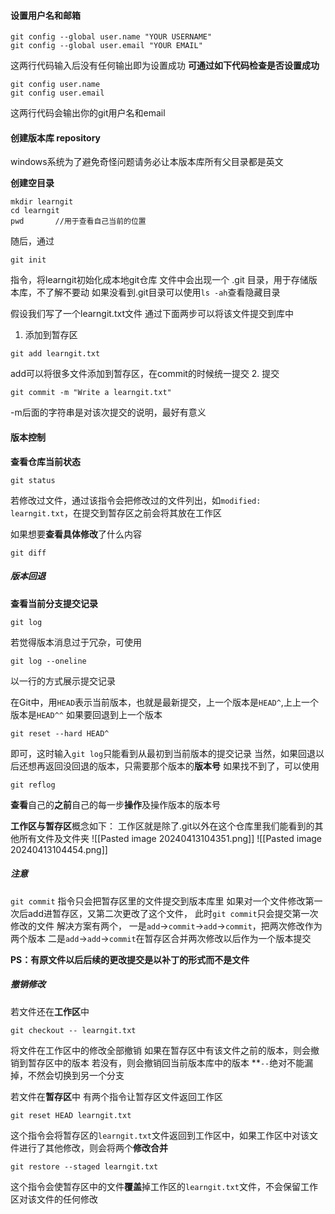 #### 设置用户名和邮箱
```
git config --global user.name "YOUR USERNAME"
git config --global user.email "YOUR EMAIL"
```
这两行代码输入后没有任何输出即为设置成功
**可通过如下代码检查是否设置成功**
```
git config user.name
git config user.email
```
这两行代码会输出你的git用户名和email

#### 创建版本库 repository
windows系统为了避免奇怪问题请务必让本版本库所有父目录都是英文

**创建空目录**
```
mkdir learngit
cd learngit
pwd       //用于查看自己当前的位置
```
随后，通过
```
git init
```
指令，将learngit初始化成本地git仓库
文件中会出现一个 .git 目录，用于存储版本库，不了解不要动
如果没看到.git目录可以使用`ls -ah`查看隐藏目录

假设我们写了一个learngit.txt文件
通过下面两步可以将该文件提交到库中
1. 添加到暂存区
```
git add learngit.txt
```
add可以将很多文件添加到暂存区，在commit的时候统一提交
2. 提交
```
git commit -m "Write a learngit.txt"
```
-m后面的字符串是对该次提交的说明，最好有意义

#### 版本控制

**查看仓库当前状态**
```
git status
```
若修改过文件，通过该指令会把修改过的文件列出，如`modified: learngit.txt`，在提交到暂存区之前会将其放在工作区

如果想要**查看具体修改**了什么内容
```
git diff
```


##### 版本回退

**查看当前分支提交记录**
```
git log
```
若觉得版本消息过于冗杂，可使用
```
git log --oneline
```
以一行的方式展示提交记录

在Git中，用`HEAD`表示当前版本，也就是最新提交，上一个版本是`HEAD^`,上上一个版本是`HEAD^^`
如果要回退到上一个版本
```
git reset --hard HEAD^
```
即可，这时输入`git log`只能看到从最初到当前版本的提交记录
当然，如果回退以后还想再返回没回退的版本，只需要那个版本的**版本号**
如果找不到了，可以使用
```
git reflog
```
**查看**自己的**之前**自己的每一步**操作**及操作版本的版本号

**工作区与暂存区**概念如下：
工作区就是除了.git以外在这个仓库里我们能看到的其他所有文件及文件夹
![[Pasted image 20240413104351.png]]
![[Pasted image 20240413104454.png]]

##### 注意
`git commit` 指令只会把暂存区里的文件提交到版本库里
如果对一个文件修改第一次后add进暂存区，又第二次更改了这个文件，
此时`git commit`只会提交第一次修改的文件
解决方案有两个，
一是`add`->`commit`->`add`->`commit`，把两次修改作为两个版本
二是`add`->`add`->`commit`在暂存区合并两次修改以后作为一个版本提交

**PS：有原文件以后后续的更改提交是以补丁的形式而不是文件**

##### 撤销修改

若文件还在**工作区**中
```
git checkout -- learngit.txt
```
将文件在工作区中的修改全部撤销
如果在暂存区中有该文件之前的版本，则会撤销到暂存区中的版本
若没有，则会撤销回当前版本库中的版本
**`--`绝对不能漏掉，不然会切换到另一个分支

若文件在**暂存区**中
有两个指令让暂存区文件返回工作区
```
git reset HEAD learngit.txt
```
这个指令会将暂存区的`learngit.txt`文件返回到工作区中，如果工作区中对该文件进行了其他修改，则会将两个**修改合并**

```
git restore --staged learngit.txt
```
这个指令会使暂存区中的文件**覆盖**掉工作区的`learngit.txt`文件，不会保留工作区对该文件的任何修改


